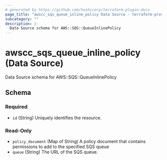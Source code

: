 ```yaml
---
# generated by https://github.com/hashicorp/terraform-plugin-docs
page_title: "awscc_sqs_queue_inline_policy Data Source - terraform-provider-awscc"
subcategory: ""
description: |-
  Data Source schema for AWS::SQS::QueueInlinePolicy
---
```


# awscc_sqs_queue_inline_policy (Data Source)

Data Source schema for AWS::SQS::QueueInlinePolicy



<!-- schema generated by tfplugindocs -->
## Schema

### Required

- `id` (String) Uniquely identifies the resource.

### Read-Only

- `policy_document` (Map of String) A policy document that contains permissions to add to the specified SQS queue
- `queue` (String) The URL of the SQS queue.
